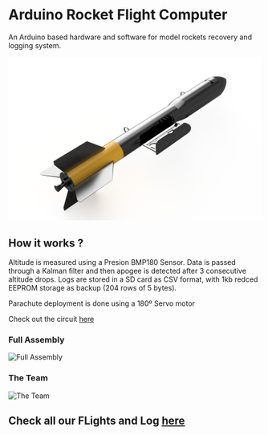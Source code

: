 # Arduino Rocket Flight Computer
An Arduino based hardware and software for model rockets recovery and logging system.

![Model 1](/renders/v2.png)

## How it works ?
Altitude is measured using a Presion BMP180 Sensor. Data is passed through a Kalman filter and then apogee is detected after 3 consecutive altitude drops.
Logs are stored in a SD card as CSV format, with 1kb redced EEPROM storage as backup (204 rows of 5 bytes).

Parachute deployment is done using a 180º Servo motor

Check out the circuit [here](/schematics/protoboard.png) 

### Full Assembly
![Full Assembly](https://github.com/laureano-arcanio/arduino-rocket-computer/blob/main/images/full_assembly_2.jpg)

### The Team
![The Team](https://github.com/laureano-arcanio/arduino-rocket-computer/blob/main/images/rocket_team_2.jpg)

## Check all our FLights and Log [here](https://github.com/laureano-arcanio/arduino-rocket-computer/blob/main/LOGS.md)
